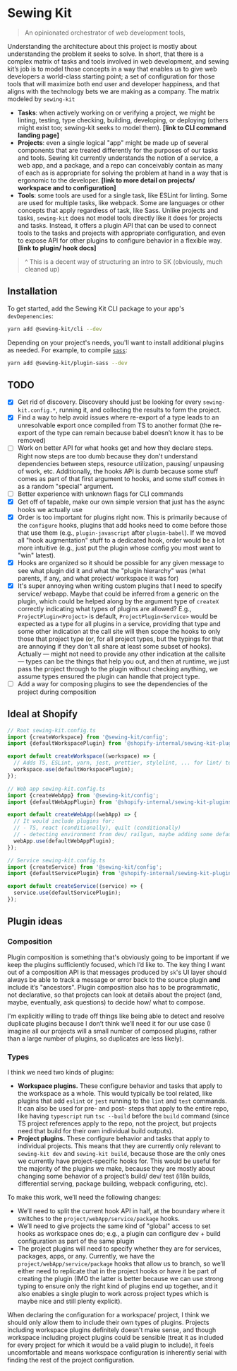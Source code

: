 # Sewing Kit

> An opinionated orchestrator of web development tools,

Understanding the architecture about this project is mostly about understanding the problem it seeks to solve. In short, that there is a complex matrix of tasks and tools involved in web development, and sewing kit’s job is to model those concepts in a way that enables us to give web developers a world-class starting point; a set of configuration for those tools that will maximize both end user and developer happiness, and that aligns with the technology bets we are making as a company. The matrix modeled by `sewing-kit`

- **Tasks**: when actively working on or verifying a project, we might be linting, testing, type checking, building, developing, or deploying (others might exist too; sewing-kit seeks to model them). **[link to CLI command landing page]**
- **Projects**: even a single logical "app" might be made up of several components that are treated differently for the purposes of our tasks and tools. Sewing kit currently understands the notion of a service, a web app, and a package, and a repo can conceivably contain as many of each as is appropriate for solving the problem at hand in a way that is ergonomic to the developer. **[link to more detail on projects/ workspace and to configuration]**
- **Tools**: some tools are used for a single task, like ESLint for linting. Some are used for multiple tasks, like webpack. Some are languages or other concepts that apply regardless of task, like Sass. Unlike projects and tasks, `sewing-kit` does not model tools directly like it does for projects and tasks. Instead, it offers a plugin API that can be used to connect tools to the tasks and projects with appropriate configuration, and even to expose API for other plugins to configure behavior in a flexible way. **[link to plugin/ hook docs]**

> ^ This is a decent way of structuring an intro to SK (obviously, much cleaned up)

## Installation

To get started, add the Sewing Kit CLI package to your app's `devDepenencies`:

```sh
yarn add @sewing-kit/cli --dev
```

Depending on your project's needs, you'll want to install additional plugins as needed. For example, to compile [`sass`](https://sass-lang.com/):

```sh
yarn add @sewing-kit/plugin-sass --dev
```

## TODO

- [x] Get rid of discovery. Discovery should just be looking for every `sewing-kit.config.*`, running it, and collecting the results to form the project.
- [x] Find a way to help avoid issues where re-export of a type leads to an unresolvable export once compiled from TS to another format (the re-export of the type can remain because babel doesn’t know it has to be removed)
- [ ] Work on better API for what hooks get and how they declare steps. Right now steps are too dumb because they don't understand dependencies between steps, resource utilization, pausing/ unpausing of work, etc. Additionally, the hooks API is dumb because some stuff comes as part of that first argument to hooks, and some stuff comes in as a random "special" argument.
- [ ] Better experience with unknown flags for CLI commands
- [x] Get off of tapable, make our own simple version that just has the async hooks we actually use
- [x] Order is too important for plugins right now. This is primarily because of the `configure` hooks, plugins that add hooks need to come before those that use them (e.g., `plugin-javascript` after `plugin-babel`). If we moved all "hook augmentation" stuff to a dedicated hook, order would be a lot more intuitive (e.g., just put the plugin whose config you most want to "win" latest).
- [x] Hooks are organized so it should be possible for any given message to see what plugin did it and what the "plugin hierarchy" was (what parents, if any, and what project/ workspace it was for)
- [x] It's super annoying when writing custom plugins that I need to specify service/ webapp. Maybe that could be inferred from a generic on the plugin, which could be helped along by the argument type of `createX` correctly indicating what types of plugins are allowed? E.g., `ProjectPlugin<Project>` is default, `ProjectPlugin<Service>` would be expected as a type for all plugins in a service, providing that type and some other indication at the call site will then scope the hooks to only those that project type (or, for all project types, but the typings for that are annoying if they don't all share at least some subset of hooks). Actually — might not need to provide any other indication at the callsite — types can be the things that help you out, and then at runtime, we just pass the project through to the plugin without checking anything, we assume types ensured the plugin can handle that project type.
- [ ] Add a way for composing plugins to see the dependencies of the project during composition

## Ideal at Shopify

```ts
// Root sewing-kit.config.ts
import {createWorkspace} from '@sewing-kit/config';
import {defaultWorkspacePlugin} from '@shopify-internal/sewing-kit-plugins';

export default createWorkspace((workspace) => {
  // Adds TS, ESLint, yarn, jest, prettier, stylelint, ... for lint/ test/ type-check
  workspace.use(defaultWorkspacePlugin);
});

// Web app sewing-kit.config.ts
import {createWebApp} from '@sewing-kit/config';
import {defaultWebAppPlugin} from '@shopify-internal/sewing-kit-plugins';

export default createWebApp((webApp) => {
  // It would include plugins for:
  // - TS, react (conditionally), quilt (conditionally)
  // - detecting environment from dev/ railgun, maybe adding some default deploy stuff
  webApp.use(defaultWebAppPlugin);
});

// Service sewing-kit.config.ts
import {createService} from '@sewing-kit/config';
import {defaultServicePlugin} from '@shopify-internal/sewing-kit-plugins';

export default createService((service) => {
  service.use(defaultServicePlugin);
});
```

## Plugin ideas

### Composition

Plugin composition is something that's obviously going to be important if we keep the plugins sufficiently focused, which I’d like to. The key thing I want out of a composition API is that messages produced by `sk`'s UI layer should always be able to track a message or error back to the source plugin **and** include it’s "ancestors". Plugin composition also has to be programmatic, not declarative, so that projects can look at details about the project (and, maybe, eventually, ask questions) to decide how/ what to compose.

I'm explicitly willing to trade off things like being able to detect and resolve duplicate plugins because I don’t think we’ll need it for our use case (I imagine all our projects will a small number of composed plugins, rather than a large number of plugins, so duplicates are less likely).

### Types

I think we need two kinds of plugins:

- **Workspace plugins.** These configure behavior and tasks that apply to the workspace as a whole. This would typically be tool related, like plugins that add `eslint` or `jest` running to the `lint` and `test` commands. It can also be used for pre- and post- steps that apply to the entire repo, like having `typescript` run `tsc --build` before the `build` command (since TS project references apply to the repo, not the project, but projects need that build for their own individual build outputs).
- **Project plugins.** These configure behavior and tasks that apply to individual projects. This means that they are currently only relevant to `sewing-kit dev` and `sewing-kit build`, because those are the only ones we currently have project-specific hooks for. This would be useful for the majority of the plugins we make, because they are mostly about changing some behavior of a project’s build/ dev/ test (i18n builds, differential serving, package building, webpack configuring, etc).

To make this work, we’ll need the following changes:

- We’ll need to split the current hook API in half, at the boundary where it switches to the `project/webApp/service/package` hooks.
- We’ll need to give projects the same kind of "global" access to set hooks as workspace ones do; e.g., a plugin can configure dev + build configuration as part of the same plugin
- The project plugins will need to specify whether they are for services, packages, apps, or any. Currently, we have the `project/webApp/service/package` hooks that allow us to branch, so we’ll either need to replicate that in the project hooks or have it be part of creating the plugin (IMO the latter is better because we can use strong typing to ensure only the right kind of plugins end up together, and it also enables a single plugin to work across project types which is maybe nice and still plenty explicit).

When declaring the configuration for a workspace/ project, I think we should only allow them to include their own types of plugins. Projects including workspace plugins definitely doesn't make sense, and though workspace including project plugins could be sensible (treat it as included for every project for which it would be a valid plugin to include), it feels uncomfortable and means workspace configuration is inherently serial with finding the rest of the project configuration.
